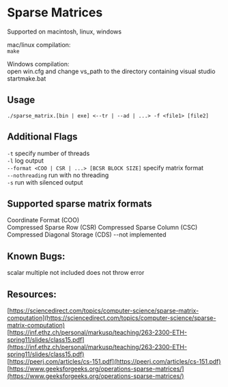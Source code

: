 Sparse Matrices
===============

Supported on macintosh, linux, windows

mac/linux compilation:  
`make`

Windows compilation:  
open win.cfg and change vs_path to the directory containing visual studio  
startmake.bat

Usage
-----
`./sparse_matrix.[bin | exe] <--tr | --ad | ...> -f <file1> [file2]`

Additional Flags
----------------
`-t` specify number of threads  
`-l` log output  
`--format <COO | CSR | ...> [BCSR BLOCK SIZE]` specify matrix format  
`--nothreading` run with no threading  
`-s` run with silenced output  


Supported sparse matrix formats
-------------------------------
Coordinate Format (COO)  
Compressed Sparse Row (CSR) 
Compressed Sparse Column (CSC)  
Compressed Diagonal Storage (CDS) --not implemented  

Known Bugs:
-----------
scalar multiple not included does not throw error  
  
Resources:
----------
[https://sciencedirect.com/topics/computer-science/sparse-matrix-computation](https://sciencedirect.com/topics/computer-science/sparse-matrix-computation)  
[https://inf.ethz.ch/personal/markusp/teaching/263-2300-ETH-spring11/slides/class15.pdf](https://inf.ethz.ch/personal/markusp/teaching/263-2300-ETH-spring11/slides/class15.pdf)  
[https://peerj.com/articles/cs-151.pdf](https://peerj.com/articles/cs-151.pdf)  
[https://www.geeksforgeeks.org/operations-sparse-matrices/](https://www.geeksforgeeks.org/operations-sparse-matrices/)

